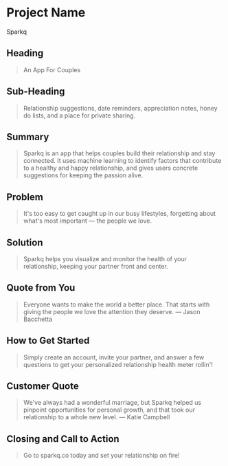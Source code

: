 # Project Name #
Sparkq
 
## Heading ##
  > An App For Couples

## Sub-Heading ##
  > Relationship suggestions, date reminders,
  appreciation notes, honey do lists, and a place for private sharing.

## Summary ##
  > Sparkq is an app that helps couples build their relationship and stay
  connected. It uses machine learning to identify factors that contribute to
  a healthy and happy relationship, and gives users concrete suggestions for
  keeping the passion alive.

## Problem ##
  > It's too easy to get caught up in our busy lifestyles, forgetting about
  what's most important — the people we love.

## Solution ##
  > Sparkq helps you visualize and monitor the health of your relationship,
  keeping your partner front and center.

## Quote from You ##
  > Everyone wants to make the world a better place. That starts with giving
  the people we love the attention they deserve. — Jason Bacchetta

## How to Get Started ##
  > Simply create an account, invite your partner, and answer a few questions
   to get your personalized relationship health meter rollin'!

## Customer Quote ##
  > We've always had a wonderful marriage, but Sparkq helped us pinpoint
  opportunities for personal growth, and that took our relationship to a
  whole new level. — Katie Campbell

## Closing and Call to Action ##
  > Go to sparkq.co today and set your relationship on fire!

